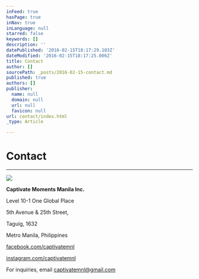```yaml
---
inFeed: true
hasPage: true
inNav: true
inLanguage: null
starred: false
keywords: []
description: ''
datePublished: '2016-02-15T18:17:29.103Z'
dateModified: '2016-02-15T18:17:25.006Z'
title: Contact
author: []
sourcePath: _posts/2016-02-15-contact.md
published: true
authors: []
publisher:
  name: null
  domain: null
  url: null
  favicon: null
url: contact/index.html
_type: Article

---
```

# Contact

****
![](https://the-grid-user-content.s3-us-west-2.amazonaws.com/cb78df91-1f3e-4209-83fb-808e97c548b3.jpg)

**Captivate Moments Manila Inc.**

Level 10-1 One Global Place 

5th Avenue & 25th Street, 

Taguig, 1632 

Metro Manila, Philippines

[facebook.com/captivatemnl][0]

[instagram.com/captivatemnl][1]

For inquiries, email captivatemnl@gmail.com

[0]: facebook.com/captivatemnl
[1]: instagram.com/captivatemnl